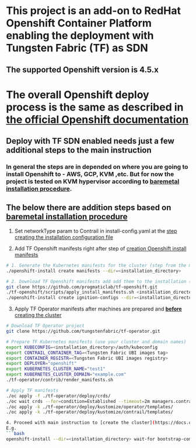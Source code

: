  # This project is an add-on to RedHat Openshift Container Platform enabling the deployment with Tungsten Fabric (TF) as SDN
## The supported Openshift version is 4.5.x

# The overall Openshift deploy process is the same as described in [the official Openshift documentation](https://docs.openshift.com/container-platform/4.5/installing)

## Deploy with TF SDN enabled needs just a few additional steps to the main instruction
### In general the steps are in depended on where you are going to install Openshift to - AWS, GCP, KVM ,etc. But for now the project is tested on KVM hypervisor according to [baremetal installation procedure](https://docs.openshift.com/container-platform/4.5/installing/installing_bare_metal/installing-bare-metal.html).

## The below there are addition steps based on [baremetal installation procedure](https://docs.openshift.com/container-platform/4.5/installing/installing_bare_metal/installing-bare-metal.html)

1. Set networkType param to Contrail in install-config.yaml at the [step creating the installation configuration file](https://docs.openshift.com/container-platform/4.5/installing/installing_bare_metal/installing-bare-metal.html#installation-initializing-manual_installing-bare-metal)

2. Add TF Openshift manifests right after step of [creation Openshift install manifests](https://docs.openshift.com/container-platform/4.5/installing/installing_bare_metal/installing-bare-metal.html#installation-user-infra-generate-k8s-manifest-ignition_installing-bare-metal)
```bash
# 1. Generate the Kubernetes manifests for the cluster (step from the main instruction)
./openshift-install create manifests --dir=<installation_directory>

# 2. Download TF Openshift manifests add add them to the installation (additional step)
git clone https://github.com/progmaticlab/tf-openshift.git
./tf-openshift/scripts/apply_install_manifests.sh <installation_directory>
./openshift-install create ignition-configs --dir=<installation_directory>
```

3. Apply TF Operator manifests after machines are prepared and [**before** creating the cluster](https://docs.openshift.com/container-platform/4.5/installing/installing_bare_metal/installing-bare-metal-network-customizations.html#installation-installing-bare-metal_installing-bare-metal-network-customizations)
```bash
# Download TF Operator project
git clone https://github.com/tungstenfabric/tf-operator.git

# Prepare TF Kubernetes manifests (use your cluster and domain names)
export KUBECONFIG=<installation_directory>/auth/kubeconfig
export CONTRAIL_CONTAINER_TAG=<Tungsten Fabric UBI images tag>
export CONTAINER_REGISTR=<Tungsten Fabric UBI images registry>
export DEPLOYER="openshift"
export KUBERNETES_CLUSTER_NAME="test1"
export KUBERNETES_CLUSTER_DOMAIN="example.com"
./tf-operator/contrib/render_manifests.sh

# Apply TF manifests
./oc apply -f ./tf-operator/deploy/crds/
./oc wait crds --for=condition=Established --timeout=2m managers.contrail.juniper.net
./oc apply -k ./tf-operator/deploy/kustomize/operator/templates/
./oc apply -k ./tf-operator/deploy/kustomize/contrail/templates/

4. Proceed with main instruction to [create the cluster](https://docs.openshift.com/container-platform/4.5/installing/installing_bare_metal/installing-bare-metal-network-customizations.html#installation-installing-bare-metal_installing-bare-metal-network-customizations)
E.g. 
```bash
openshift-install --dir=<installation_directory> wait-for bootstrap-complete
```

